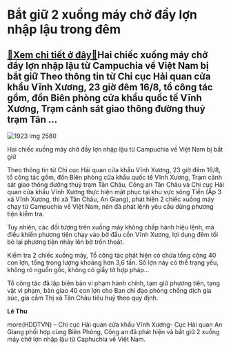 Bắt giữ 2 xuồng máy chở đầy lợn nhập lậu trong đêm
==================================================

[:gift:Xem chi tiết ở đây:gift:](https://hddtvn.com/bat-giu-2-xuong-may-cho-day-lon-nhap-lau-trong-dem/)Hai chiếc xuồng máy chở đầy lợn nhập lậu từ Campuchia về Việt Nam bị bắt giữ Theo thông tin từ Chi cục Hải quan cửa khẩu Vĩnh Xương, 23 giờ đêm 16/8, tổ công tác gồm, đồn Biên phòng cửa khẩu quốc tế Vĩnh Xương, Trạm cảnh sát giao thông đường thuỷ trạm Tân …
-----------------------------------------------------------------------------------------------------------------------------------------------------------------------------------------------------------------------------------------------------------------





![1923 img 2580](https://haiquanonline.com.vn/stores/news_dataimages/hoalt/082020/17/10/in_article/1923_IMG-2580.jpg?rt=20200817110111 "undefined")


Hai chiếc xuồng máy chở đầy lợn nhập lậu từ Campuchia về Việt Nam bị bắt giữ



Theo thông tin từ Chi cục Hải quan cửa khẩu Vĩnh Xương, 23 giờ đêm 16/8, tổ công tác gồm, đồn Biên phòng cửa khẩu quốc tế Vĩnh Xương, Trạm cảnh sát giao thông đường thuỷ trạm Tân Châu, Công an Tân Châu và Chi cục Hải quan cửa khẩu Vĩnh Xương thực hiện mật phục tại khu vực sông Tiền (Ấp 3 xã Vĩnh Xương, thị xã Tân Châu, An Giang), phát hiện 2 chiếc xuồng máy chạy từ Campuchia về Việt Nam, nên đã phát lệnh yêu cầu dừng phương tiện kiểm tra.


Tuy nhiên, các đối tượng trên xuồng máy không chấp hành hiệu lệnh, mà điều khiển phương tiện chạy vào bờ đầu cồn Vĩnh Xương, lợi dụng đêm tối bỏ lại phương tiện nhảy lên bờ trốn thoát.


Kiểm tra 2 chiếc xuồng máy, Tổ công tác phát hiện có chứa tổng cộng 40 con lợn, tổng trọng lượng khoảng hơn 3,6 tấn. Số lợn này có thể trạng yếu, không rõ nguồn gốc, không có giấy tờ hợp pháp…


Tổ công tác đã lập biên bản vi phạm hành chính, tạm giữ phương tiện, tạng vật vi phạm, bàn giao 40 con lợn cho Ban chỉ đạo phòng chống dịch gia súc, gia cầm Thị xã Tân Châu tiêu huỷ theo quy định.




**Lê Thu**



more(HDDTVN) – Chi cục Hải quan cửa khẩu Vĩnh Xương- Cục Hải quan An Giang phối hợp cùng Biên Phòng, Công an đã phát hiện và bắt giữ 2 xuồng máy chở lợn nhập lậu từ Caphuchia về Việt Nam.

